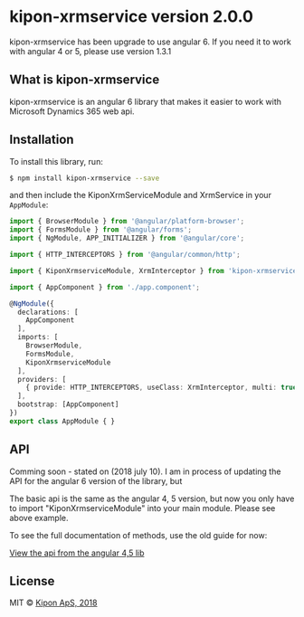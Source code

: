 # kipon-xrmservice version 2.0.0

kipon-xrmservice has been upgrade to use angular 6. If you need it to work with angular 4 or 5, please use version 1.3.1


## What is kipon-xrmservice
kipon-xrmservice is an angular 6 library that makes it easier to work with Microsoft Dynamics 365 web api. 

## Installation
To install this library, run:

```bash
$ npm install kipon-xrmservice --save
```

and then include the KiponXrmServiceModule and XrmService in your `AppModule`:

```typescript
import { BrowserModule } from '@angular/platform-browser';
import { FormsModule } from '@angular/forms';
import { NgModule, APP_INITIALIZER } from '@angular/core';

import { HTTP_INTERCEPTORS } from '@angular/common/http';

import { KiponXrmserviceModule, XrmInterceptor } from 'kipon-xrmservice';

import { AppComponent } from './app.component';

@NgModule({
  declarations: [
    AppComponent
  ],
  imports: [
    BrowserModule,
    FormsModule,
    KiponXrmserviceModule
  ],
  providers: [
    { provide: HTTP_INTERCEPTORS, useClass: XrmInterceptor, multi: true }
  ],
  bootstrap: [AppComponent]
})
export class AppModule { }
```


## API
Comming soon - stated on (2018 july 10). I am in process of updating the API for the angular 6 version of the library, but

The basic api is the same as the angular 4, 5 version, but now you only have to import "KiponXrmserviceModule" into your main module.
Please see above example.

To see the full documentation of methods, use the old guide for now:

[View the api from the angular 4,5 lib](https://github.com/kip-dk/angular-xrmservice/blob/master/Web/kipon-xrmservice/README.MD)

## License
MIT © [Kipon ApS, 2018](mailto:kip@kipon.dk)
